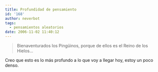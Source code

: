 ```yaml
---
title: Profundidad de pensamiento
id: '168'
author: neverbot
tags:
  - pensamientos aleatorios
date: 2006-11-02 11:40:12
---
```


> Bienaventurados los Pingüinos, porque de ellos es el Reino de los Hielos...

Creo que esto es lo más profundo a lo que voy a llegar hoy, estoy un poco denso.